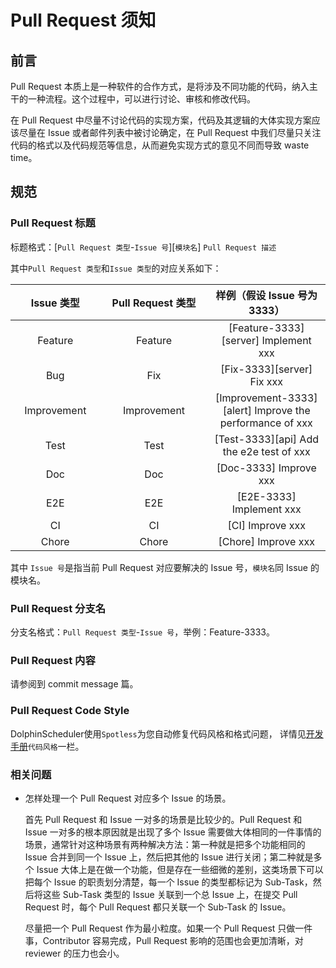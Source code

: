 # Pull Request 须知

## 前言

Pull Request 本质上是一种软件的合作方式，是将涉及不同功能的代码，纳入主干的一种流程。这个过程中，可以进行讨论、审核和修改代码。

在 Pull Request 中尽量不讨论代码的实现方案，代码及其逻辑的大体实现方案应该尽量在
Issue 或者邮件列表中被讨论确定，在 Pull Request 中我们尽量只关注代码的格式以及代码规范等信息，从而避免实现方式的意见不同而导致
waste time。

## 规范

### Pull Request 标题

标题格式：[`Pull Request 类型`-`Issue 号`][`模块名`] `Pull Request 描述`

其中`Pull Request 类型`和`Issue 类型`的对应关系如下：

<table>
    <thead>
        <tr>
            <th style="width: 10%; text-align: center;">Issue 类型</th>
            <th style="width: 20%; text-align: center;">Pull Request 类型</th>
            <th style="width: 20%; text-align: center;">样例（假设 Issue 号为 3333）</th>
        </tr>
    </thead>
    <tbody>
        <tr>
            <td style="text-align: center;">Feature</td>
            <td style="text-align: center;">Feature</td>
            <td style="text-align: center;">[Feature-3333][server] Implement xxx</td>
        </tr>
        <tr>
            <td style="text-align: center;">Bug</td>
            <td style="text-align: center;">Fix</td>
            <td style="text-align: center;">[Fix-3333][server] Fix xxx</td>
        </tr>
        <tr>
            <td style="text-align: center;">Improvement</td>
            <td style="text-align: center;">Improvement</td>
            <td style="text-align: center;">[Improvement-3333][alert] Improve the performance of xxx</td>
        </tr>
        <tr>
            <td style="text-align: center;">Test</td>
            <td style="text-align: center;">Test</td>
            <td style="text-align: center;">[Test-3333][api] Add the e2e test of xxx</td>
        </tr>
        <tr>
            <td style="text-align: center;">Doc</td>
            <td style="text-align: center;">Doc</td>
            <td style="text-align: center;">[Doc-3333] Improve xxx</td>
        <tr>
            <td style="text-align: center;">E2E</td>
            <td style="text-align: center;">E2E</td>
            <td style="text-align: center;">[E2E-3333] Implement xxx</td>
        </tr>
        <tr>
            <td style="text-align: center;">CI</td>
            <td style="text-align: center;">CI</td>
            <td style="text-align: center;">[CI] Improve xxx</td>
        </tr>
        <tr>
            <td style="text-align: center;">Chore</td>
            <td style="text-align: center;">Chore</td>
            <td style="text-align: center;">[Chore] Improve xxx</td>
        </tr>
    </tbody>
</table>

其中 `Issue 号`是指当前 Pull Request 对应要解决的 Issue 号，`模块名`同 Issue 的模块名。

### Pull Request 分支名

分支名格式：`Pull Request 类型`-`Issue 号`，举例：Feature-3333。

### Pull Request 内容

请参阅到 commit message 篇。

### Pull Request Code Style

[//]: # (TODO: use the commented anchor below once our website template supports this syntax)
[//]: # (DolphinScheduler使用`Spotless`为您自动修复代码风格和格式问题，)
[//]: # (详情见[开发手册]&#40;../development-environment-setup.md#代码风格&#41;`代码风格`一栏。)

DolphinScheduler使用`Spotless`为您自动修复代码风格和格式问题，
详情见[开发手册](../development-environment-setup.md)`代码风格`一栏。

### 相关问题

- 怎样处理一个 Pull Request 对应多个 Issue 的场景。

  首先 Pull Request 和 Issue 一对多的场景是比较少的。Pull Request 和 Issue 一对多的根本原因就是出现了多个
  Issue 需要做大体相同的一件事情的场景，通常针对这种场景有两种解决方法：第一种就是把多个功能相同的 Issue 合并到同一个 Issue 上，然后把其他的
  Issue 进行关闭；第二种就是多个 Issue 大体上是在做一个功能，但是存在一些细微的差别，这类场景下可以把每个 Issue 的职责划分清楚，每一个
  Issue 的类型都标记为 Sub-Task，然后将这些 Sub-Task 类型的 Issue 关联到一个总 Issue 上，在提交
  Pull Request 时，每个 Pull Request 都只关联一个 Sub-Task 的 Issue。

  尽量把一个 Pull Request 作为最小粒度。如果一个 Pull Request 只做一件事，Contributor 容易完成，Pull Request 影响的范围也会更加清晰，对 reviewer 的压力也会小。


